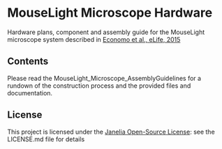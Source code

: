 # MouseLight Microscope Hardware

Hardware plans, component and assembly guide for the MouseLight microscope system described in [Economo et al., eLife, 2015](https://elifesciences.org/articles/10566)

## Contents
Please read the MouseLight_Microscope_AssemblyGuidelines for a rundown of the construction process and the provided files and documentation.


## License
This project is licensed under the [Janelia Open-Source License](https://www.janelia.org/open-science/philosophy): see the LICENSE.md file for details

